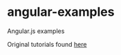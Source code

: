 # angular-examples
Angular.js examples

Original tutorials found [here](http://campus.codeschool.com/courses/shaping-up-with-angular-js/contents)
